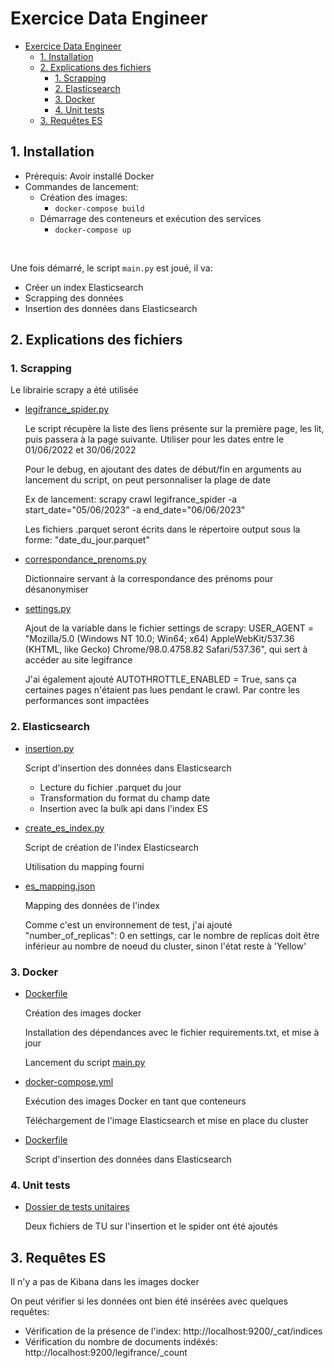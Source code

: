 # Exercice Data Engineer

- [Exercice Data Engineer](#exercice-data-engineer)
  - [1. Installation](#1-installation)
  - [2. Explications des fichiers](#2-explications-des-fichiers)
    - [1. Scrapping](#1-scrapping)
    - [2. Elasticsearch](#2-elasticsearch)
    - [3. Docker](#3-docker)
    - [4. Unit tests](#4-unit-tests)
  - [3. Requêtes ES](#3-requêtes-es)

## 1. Installation

* Prérequis: Avoir installé Docker
* Commandes de lancement:
  * Création des images:
    * ````docker-compose build````
  * Démarrage des conteneurs et exécution des services
    * ````docker-compose up````

<br>

Une fois démarré, le script ````main.py```` est joué, il va:
*   Créer un index Elasticsearch
*   Scrapping des données
*   Insertion des données dans Elasticsearch

## 2. Explications des fichiers

### 1. Scrapping

Le librairie scrapy a été utilisée

* [legifrance_spider.py](etl\scrapy_script\predictice_scrapy\spiders\legifrance_spider.py)
    
    Le script récupère la liste des liens présente sur la première page, les lit, puis passera à la page suivante.
    Utiliser pour les dates entre le 01/06/2022 et 30/06/2022

    Pour le debug, en ajoutant des dates de début/fin en arguments au lancement du script, on peut personnaliser la plage de date

    Ex de lancement: scrapy crawl legifrance_spider -a start_date="05/06/2023" -a end_date="06/06/2023"

    Les fichiers .parquet seront écrits dans le répertoire output sous la forme: "date_du_jour.parquet"

* [correspondance_prenoms.py](etl\scrapy_script\predictice_scrapy\spiders\correspondance_prenoms.py)

    Dictionnaire servant à la correspondance des prénoms pour désanonymiser

* [settings.py](etl\scrapy_script\predictice_scrapy\settings.py)

    Ajout de la variable dans le fichier settings de scrapy: USER_AGENT = "Mozilla/5.0 (Windows NT 10.0; Win64; x64) AppleWebKit/537.36 (KHTML, like Gecko) Chrome/98.0.4758.82 Safari/537.36", qui sert à accéder au site legifrance

    J'ai également ajouté AUTOTHROTTLE_ENABLED = True, sans ça certaines pages n'étaient pas lues pendant le crawl. Par contre les performances sont impactées

### 2. Elasticsearch
* [insertion.py](etl\insertion.py)

    Script d'insertion des données dans Elasticsearch

    * Lecture du fichier .parquet du jour
    * Transformation du format du champ date
    * Insertion avec la bulk api dans l'index ES

* [create_es_index.py](etl\es\create_es_index.py)

    Script de création de l'index Elasticsearch

    Utilisation du mapping fourni

* [es_mapping.json](etl\es\es_mapping.json)

    Mapping des données de l'index

    Comme c'est un environnement de test, j'ai ajouté "number_of_replicas": 0 en settings, car le nombre de replicas doit être inférieur au nombre de noeud du cluster, sinon l'état reste à 'Yellow'

### 3. Docker
* [Dockerfile](etl\Dockerfile)

    Création des images docker
    
    Installation des dépendances avec le fichier requirements.txt, et mise à jour

    Lancement du script [main.py](etl\main.py)

* [docker-compose.yml](docker-compose.yml)

    Exécution des images Docker en tant que conteneurs

    Téléchargement de l'image Elasticsearch et mise en place du cluster
    

* [Dockerfile](etl\Dockerfile)

    Script d'insertion des données dans Elasticsearch

### 4. Unit tests
* [Dossier de tests unitaires](etl\unit_tests)

    Deux fichiers de TU sur l'insertion et le spider ont été ajoutés


## 3. Requêtes ES

Il n'y a pas de Kibana dans les images docker

On peut vérifier si les données ont bien été insérées avec quelques requêtes:

* Vérification de la présence de l'index: http://localhost:9200/_cat/indices
* Vérification du nombre de documents indéxés: http://localhost:9200/legifrance/_count